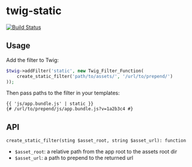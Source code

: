 # twig-static
[![Build Status](https://travis-ci.org/fffunction/twig-static.svg?branch=master)](https://travis-ci.org/fffunction/twig-static)

## Usage

Add the filter to Twig:
```php
$twig->addFilter('static', new Twig_Filter_Function(
    create_static_filter('path/to/assets/', '/url/to/prepend/')
));
```

Then pass paths to the filter in your templates:
```twig
{{ 'js/app.bundle.js' | static }}
{# /url/to/prepend/js/app.bundle.js?v=1a2b3c4 #}
```

## API

`create_static_filter(sting $asset_root, string $asset_url): function`
- `$asset_root`: a relative path from the app root to the assets root dir
- `$asset_url`: a path to prepend to the returned url
